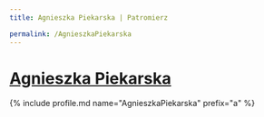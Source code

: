 ```yaml
---
title: Agnieszka Piekarska | Patromierz

permalink: /AgnieszkaPiekarska
---
```


# [Agnieszka Piekarska](https://patronite.pl/AgnieszkaPiekarska)

{% include profile.md name="AgnieszkaPiekarska" prefix="a" %}
